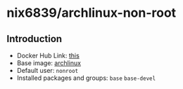 # nix6839/archlinux-non-root

## Introduction

- Docker Hub Link: [this](https://hub.docker.com/r/nix6839/archlinux-nonroot)
- Base image: [archlinux](https://hub.docker.com/_/archlinux)
- Default user: `nonroot`
- Installed packages and groups: `base` `base-devel`
